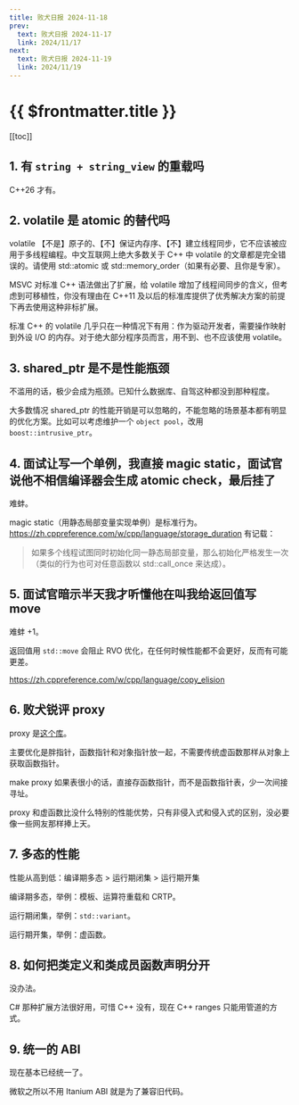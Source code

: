 ```yaml
---
title: 败犬日报 2024-11-18
prev:
  text: 败犬日报 2024-11-17
  link: 2024/11/17
next:
  text: 败犬日报 2024-11-19
  link: 2024/11/19
---
```


# {{ $frontmatter.title }}

[[toc]]

## 1. 有 `string + string_view` 的重载吗

C++26 才有。

## 2. volatile 是 atomic 的替代吗

volatile 【不是】原子的、【不】保证内存序、【不】建立线程同步，它不应该被应用于多线程编程。中文互联网上绝大多数关于 C++ 中 volatile 的文章都是完全错误的。请使用 std::atomic 或 std::memory_order（如果有必要、且你是专家）。

MSVC 对标准 C++ 语法做出了扩展，给 volatile 增加了线程间同步的含义，但考虑到可移植性，你没有理由在 C++11 及以后的标准库提供了优秀解决方案的前提下再去使用这种非标扩展。

标准 C++ 的 volatile 几乎只在一种情况下有用：作为驱动开发者，需要操作映射到外设 I/O 的内存。对于绝大部分程序员而言，用不到、也不应该使用 volatile。

## 3. shared_ptr 是不是性能瓶颈

不滥用的话，极少会成为瓶颈。已知什么数据库、自驾这种都没到那种程度。

大多数情况 shared_ptr 的性能开销是可以忽略的，不能忽略的场景基本都有明显的优化方案。比如可以考虑维护一个 `object pool`，改用 `boost::intrusive_ptr`。

## 4. 面试让写一个单例，我直接 magic static，面试官说他不相信编译器会生成 atomic check，最后挂了

难蚌。

magic static（用静态局部变量实现单例）是标准行为。<https://zh.cppreference.com/w/cpp/language/storage_duration> 有记载：

> 如果多个线程试图同时初始化同一静态局部变量，那么初始化严格发生一次（类似的行为也可对任意函数以 std::call_once 来达成）。

## 5. 面试官暗示半天我才听懂他在叫我给返回值写 move

难蚌 +1。

返回值用 `std::move` 会阻止 RVO 优化，在任何时候性能都不会更好，反而有可能更差。

<https://zh.cppreference.com/w/cpp/language/copy_elision>

## 6. 败犬锐评 proxy

proxy 是[这个库](https://github.com/microsoft/proxy)。

主要优化是胖指针，函数指针和对象指针放一起，不需要传统虚函数那样从对象上获取函数指针。

make proxy 如果表很小的话，直接存函数指针，而不是函数指针表，少一次间接寻址。

proxy 和虚函数比没什么特别的性能优势，只有非侵入式和侵入式的区别，没必要像一些网友那样捧上天。

## 7. 多态的性能

性能从高到低：编译期多态 > 运行期闭集 > 运行期开集

编译期多态，举例：模板、运算符重载和 CRTP。

运行期闭集，举例：`std::variant`。

运行期开集，举例：虚函数。

## 8. 如何把类定义和类成员函数声明分开

没办法。

C# 那种扩展方法很好用，可惜 C++ 没有，现在 C++ ranges 只能用管道的方式。

## 9. 统一的 ABI

现在基本已经统一了。

微软之所以不用 Itanium ABI 就是为了兼容旧代码。
